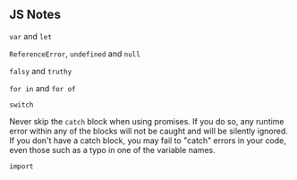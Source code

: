 ## JS Notes

`var` and `let`

`ReferenceError`, `undefined` and `null`

`falsy` and `truthy`

`for in` and `for of`

`switch`

Never skip the `catch` block when using promises. If you do so, any runtime error within any of the blocks will not be caught and will be silently ignored. If you don't have a catch block, you may fail to "catch" errors in your code, even those such as a typo in one of the variable names.

`import`